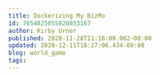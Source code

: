 ```yaml
---
title: Dockerizing My BizMo
id: 7654825055820853167
author: Kirby Urner
published: 2020-11-28T11:16:00.002-08:00
updated: 2020-12-11T18:27:06.434-08:00
blog: world_game
tags: 
---
```



